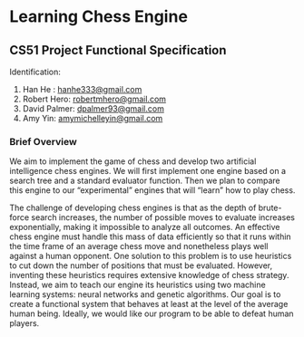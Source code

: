 # Learning Chess Engine #
## CS51 Project Functional Specification ##

Identification: 
1.    Han He : hanhe333@gmail.com
2.    Robert Hero: robertmhero@gmail.com
3.    David Palmer: dpalmer93@gmail.com
4.    Amy Yin: amymichelleyin@gmail.com

### Brief Overview

We aim to implement the game of chess and develop two artificial intelligence chess engines.  We will first implement one engine based on a search tree and a standard evaluator function.  Then we plan to compare this engine to our “experimental” engines that will “learn” how to play chess.

The challenge of developing chess engines is that as the depth of brute-force search increases, the number of possible moves to evaluate increases exponentially, making it impossible to analyze all outcomes. An effective chess engine must handle this mass of data efficiently so that it runs within the time frame of an average chess move and nonetheless plays well against a human opponent. One solution to this problem is to use heuristics to cut down the number of positions that must be evaluated.  However, inventing these heuristics requires extensive knowledge of chess strategy. Instead, we aim to teach our engine its heuristics using two machine learning systems: neural networks and genetic algorithms. Our goal is to create a functional system that behaves at least at the level of the average human being. Ideally, we would like our program to be able to defeat human players.
